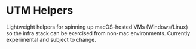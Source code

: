 # UTM Helpers

Lightweight helpers for spinning up macOS-hosted VMs (Windows/Linux) so the infra stack can be exercised from non-mac environments. Currently experimental and subject to change.

